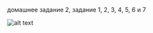 ﻿домашнее задание 2, задание 1, 2, 3, 4, 5, 6 и 7
  
![alt text](screenshots/filename.png "Description goes here")




















